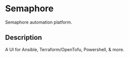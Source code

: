 # Semaphore

Semaphore automation platform.

## Description

A UI for Ansible, Terraform/OpenTofu, Powershell, & more.
